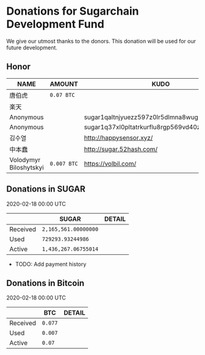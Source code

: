 # Donations for Sugarchain Development Fund
We give our utmost thanks to the donors. This donation will be used for our future development.

## Honor
NAME | AMOUNT | KUDO | 
--|--|--| 
唐伯虎 | `0.07 BTC` | 
楽天 | | 
Anonymous | | sugar1qaltnjyuezz597z0lr5dlmna8wug9vv04q95zta | 
Anonymous | | sugar1q37xl0pltatrkurflu8rgp569vd40znnlsaphas | 
김수열 | | http://happysensor.xyz/ | 
中本蠢 | | http://sugar.52hash.com/ | 
Volodymyr Biloshytskyi | `0.007 BTC` | https://volbil.com/ | 

## Donations in SUGAR
2020-02-18 00:00 UTC

| | SUGAR | DETAIL | 
--|--|--| 
Received | `2,165,561.00000000` | | 
Used | `729293.93244986` |  | 
Active | `1,436,267.06755014` | | 
* TODO: Add payment history

## Donations in Bitcoin
2020-02-18 00:00 UTC

| | BTC | DETAIL |
--|--|--|
Received | `0.077` | |
Used | `0.007` | | 
Active | `0.07` | | 
